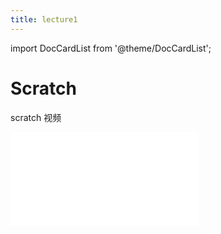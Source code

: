```yaml
---
title: lecture1
---
```


import DocCardList from '@theme/DocCardList';

# Scratch
scratch 视频

<iframe src="//player.bilibili.com/player.html?aid=277746636&bvid=BV17c411f78k&cid=1311465503&p=1&high_quality=1" scrolling="no" border="0" frameborder="no" framespacing="0" allowfullscreen="true"> </iframe>


<DocCardList />